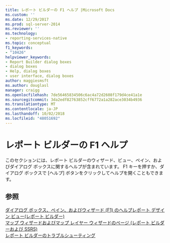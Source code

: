 ```yaml
---
title: レポート ビルダーの F1 ヘルプ |Microsoft Docs
ms.custom: ''
ms.date: 12/29/2017
ms.prod: sql-server-2014
ms.reviewer: ''
ms.technology:
- reporting-services-native
ms.topic: conceptual
f1_keywords:
- "10426"
helpviewer_keywords:
- Report Builder dialog boxes
- dialog boxes
- Help, dialog boxes
- user interface, dialog boxes
author: maggiesmsft
ms.author: douglasl
manager: craigg
ms.openlocfilehash: 7de56465834506c6ac4a72d2608f179d4ce41a1e
ms.sourcegitcommit: 3da2edf82763852cff6772a1a282ace3034b4936
ms.translationtype: MT
ms.contentlocale: ja-JP
ms.lasthandoff: 10/02/2018
ms.locfileid: "48051692"
---
```

# <a name="report-builder-f1-help"></a>レポート ビルダーの F1 ヘルプ
  このセクションには、レポート ビルダーのウィザード、ビュー、ペイン、およびダイアログ ボックスに関するヘルプが含まれています。 F1 キーを押すか、ダイアログ ボックスで [ヘルプ] ボタンをクリックしてヘルプを開くこともできます。  
  
## <a name="see-also"></a>参照  
 [ダイアログ ボックス、ペイン、およびウィザード (F1) のヘルプ](../report-builder-help-for-dialog-boxes-panes-and-wizards.md)[レポート デザイン ビュー&#40;レポート ビルダー&#41;](report-design-view-report-builder.md)   
 [マップ ウィザードおよびマップ レイヤー ウィザードのページ &#40;レポート ビルダーおよび SSRS&#41;](../report-design/map-wizard-and-map-layer-wizard-report-builder-and-ssrs.md)   
 [レポート ビルダーのトラブルシューティング](../troubleshoot-report-builder.md)  
  
  
